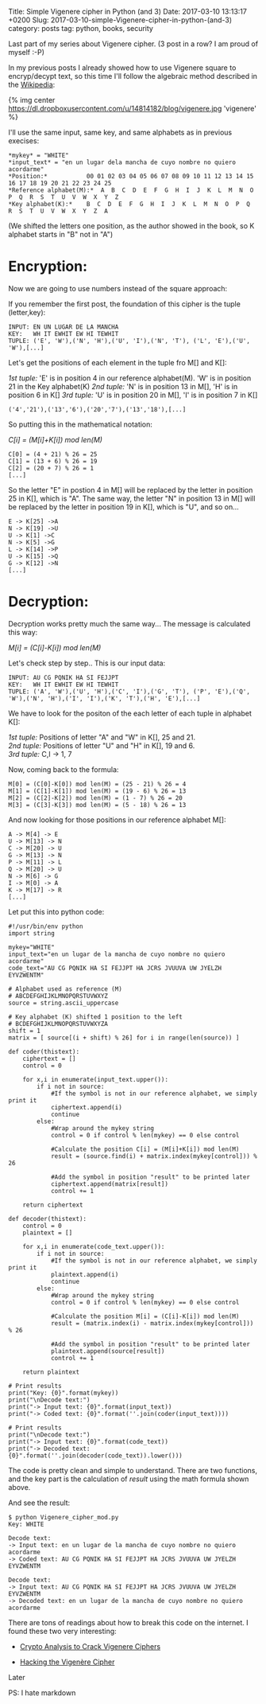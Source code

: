 Title: Simple Vigenere cipher in Python (and 3)
Date: 2017-03-10 13:13:17 +0200
Slug: 2017-03-10-simple-Vigenere-cipher-in-python-(and-3)
category: posts
tag: python, books, security

Last part of my series about Vigenere cipher. (3 post in a row? I am proud of myself :-P)

In my previous posts I already showed how to use Vigenere square to encryp/decypt text, so this time I'll follow the algebraic method described in the [Wikipedia](https://en.wikipedia.org/wiki/Vigen%C3%A8re_cipher#Algebraic_description):

{% img center https://dl.dropboxusercontent.com/u/14814182/blog/vigenere.jpg 'vigenere' %}

I'll use the same input, same key, and same alphabets as in previous execises:

```
*mykey* = "WHITE" 
*input_text* = "en un lugar dela mancha de cuyo nombre no quiero acordarme" 
*Position:*    		  00 01 02 03 04 05 06 07 08 09 10 11 12 13 14 15 16 17 18 19 20 21 22 23 24 25 
*Reference alphabet(M):*  A  B  C  D  E  F  G  H  I  J  K  L  M  N  O  P  Q  R  S  T  U  V  W  X  Y  Z 
*Key alphabet(K):*	  B  C  D  E  F  G  H  I  J  K  L  M  N  O  P  Q  R  S  T  U  V  W  X  Y  Z  A 
```

(We shifted the letters one position, as the author showed in the book, so K alphabet starts in "B" not in "A")

# Encryption:

Now we are going to use numbers instead of the square approach:

If you remember the first post, the foundation of this cipher is the tuple (letter,key):

```
INPUT: EN UN LUGAR DE LA MANCHA
KEY:   WH IT EWHIT EW HI TEWHIT
TUPLE: ('E', 'W'),('N', 'H'),('U', 'I'),('N', 'T'), ('L', 'E'),('U', 'W'),[...]
```

Let's get the positions of each element in the tuple fro M[] and K[]:

*1st tuple:* 'E' is in position 4 in our reference alphabet(M). 'W' is in position 21 in the Key alphabet(K) 
*2nd tuple:* 'N' is in position 13 in M[], 'H' is in position 6 in K[] 
*3rd tuple:* 'U' is in position 20 in M[], 'I' is in position 7 in K[] 

```
('4','21'),('13','6'),('20','7'),('13','18'),[...]
```

So putting this in the mathematical notation:

*C[i] = (M[i]+K[i]) mod len(M)*

```
C[0] = (4 + 21) % 26 = 25
C[1] = (13 + 6) % 26 = 19
C[2] = (20 + 7) % 26 = 1
[...]
```

So the letter "E" in postion 4 in M[] will be replaced by the letter in position 25 in K[], which is "A". The same way, the letter "N" in position 13 in M[] will be replaced by the letter in position 19 in K[], which is "U", and so on...

```
E -> K[25] ->A
N -> K[19] ->U
U -> K[1] ->C
N -> K[5] ->G
L -> K[14] ->P 
U -> K[15] ->Q
G -> K[12] ->N
[...]
```

# Decryption:

Decryption works pretty much the same way... The message is calculated this way:

*M[i] = (C[i]-K[i]) mod len(M)*

Let's check step by step.. This is our input data:

```
INPUT: AU CG PQNIK HA SI FEJJPT
KEY:   WH IT EWHIT EW HI TEWHIT
TUPLE: ('A', 'W'),('U', 'H'),('C', 'I'),('G', 'T'), ('P', 'E'),('Q', 'W'),('N', 'H'),('I', 'I'),('K', 'T'),('H', 'E'),[...]
```

We have to look for the positon of the each letter of each tuple in alphabet K[]:

*1st tuple:* Positions of letter "A" and "W" in K[], 25 and 21.  
*2nd tuple:* Positions of letter "U" and "H" in K[], 19 and 6.  
*3rd tuple:* C,I -> 1, 7  

Now, coming back to the formula:

```
M[0] = (C[0]-K[0]) mod len(M) = (25 - 21) % 26 = 4 
M[1] = (C[1]-K[1]) mod len(M) = (19 - 6) % 26 = 13  
M[2] = (C[2]-K[2]) mod len(M) = (1 - 7) % 26 = 20 
M[3] = (C[3]-K[3]) mod len(M) = (5 - 18) % 26 = 13 
```

And now looking for those positions in our reference alphabet M[]:

```
A -> M[4] -> E 
U -> M[13] -> N 
C -> M[20] -> U 
G -> M[13] -> N 
P -> M[11] -> L 
Q -> M[20] -> U 
N -> M[6] -> G 
I -> M[0] -> A 
K -> M[17] -> R 
[...]
```

Let put this into python code:

```
#!/usr/bin/env python
import string

mykey="WHITE"
input_text="en un lugar de la mancha de cuyo nombre no quiero acordarme"
code_text="AU CG PQNIK HA SI FEJJPT HA JCRS JVUUVA UW JYELZH EYVZWENTM"

# Alphabet used as reference (M)
# ABCDEFGHIJKLMNOPQRSTUVWXYZ
source = string.ascii_uppercase

# Key alphabet (K) shifted 1 position to the left
# BCDEFGHIJKLMNOPQRSTUVWXYZA
shift = 1
matrix = [ source[(i + shift) % 26] for i in range(len(source)) ]

def coder(thistext):
	ciphertext = []
	control = 0

	for x,i in enumerate(input_text.upper()):
	    if i not in source: 
	    	#If the symbol is not in our reference alphabet, we simply print it
	        ciphertext.append(i)
	        continue
	    else:
	    	#Wrap around the mykey string 
	        control = 0 if control % len(mykey) == 0 else control 
	        
	        #Calculate the position C[i] = (M[i]+K[i]) mod len(M)
	        result = (source.find(i) + matrix.index(mykey[control])) % 26
	        
	        #Add the symbol in position "result" to be printed later
	        ciphertext.append(matrix[result])
	        control += 1
	
	return ciphertext

def decoder(thistext):
	control = 0
	plaintext = []

	for x,i in enumerate(code_text.upper()):
	    if i not in source: 
	        #If the symbol is not in our reference alphabet, we simply print it
	        plaintext.append(i)
	        continue
	    else:
	        #Wrap around the mykey string 
	        control = 0 if control % len(mykey) == 0 else control 
	   
	        #Calculate the position M[i] = (C[i]-K[i]) mod len(M)
	        result = (matrix.index(i) - matrix.index(mykey[control])) % 26

	        #Add the symbol in position "result" to be printed later
	        plaintext.append(source[result])
        	control += 1

	return plaintext

# Print results
print("Key: {0}".format(mykey))
print("\nDecode text:")
print("-> Input text: {0}".format(input_text))
print("-> Coded text: {0}".format(''.join(coder(input_text))))

# Print results
print("\nDecode text:")
print("-> Input text: {0}".format(code_text))
print("-> Decoded text: {0}".format(''.join(decoder(code_text)).lower()))
```

The code is pretty clean and simple to understand. There are two functions, and the key part is the calculation of *result* using the math formula shown above.

And see the result:

```
$ python Vigenere_cipher_mod.py
Key: WHITE

Decode text:
-> Input text: en un lugar de la mancha de cuyo nombre no quiero acordarme
-> Coded text: AU CG PQNIK HA SI FEJJPT HA JCRS JVUUVA UW JYELZH EYVZWENTM

Decode text:
-> Input text: AU CG PQNIK HA SI FEJJPT HA JCRS JVUUVA UW JYELZH EYVZWENTM
-> Decoded text: en un lugar de la mancha de cuyo nombre no quiero acordarme
```

There are tons of readings about how to break this code on the internet. I found these two very interesting:

* [Crypto Analysis to Crack Vigenere Ciphers](https://schoolcodebreaking.com/2015/06/18/crypto-analysis-to-crack-vigenere-ciphers/) 

* [Hacking the Vigenère Cipher](http://inventwithpython.com/hacking/chapter21.html)

Later

PS: I hate markdown
